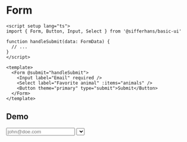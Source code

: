 <script setup lang="ts">
import Form from '../../src/components/Form/Form.vue'
import Button from '../../src/components/Button/Button.vue'
import Input from '../../src/components/Input/Input.vue'
import Select from '../../src/components/Select/Select.vue'
import Flex from '../../src/components/Flex/Flex.vue'

function alert(data: SubmitEvent) {
	window.alert(data)
}

</script>

# Form

```vue
<script setup lang="ts">
import { Form, Button, Input, Select } from '@sifferhans/basic-ui'

function handleSubmit(data: FormData) {
  // ...
}
</script>

<template>
  <Form @submit="handleSubmit">
    <Input label="Email" required />
    <Select label="Favorite animal" :items="animals" />
    <Button theme="primary" type="submit">Submit</Button>
  </Form>
</template>
```

## Demo

<Form @submit="alert">
	<Flex direction="column">
		<Input type="email" label="Email" placeholder="john@doe.com" required />
    <Select label="Favorite animal" placeholder="None" :items="[{label:'Cat', value: 'cat'}, {label: 'Dog', value: 'dog'}]" />
    <Flex gap=".5rem" justify="end">
			<Button theme="tertiary" type="reset">Reset</Button>
			<Button theme="primary" type="submit">Submit</Button>
		</Flex>
	</Flex>
</Form>
